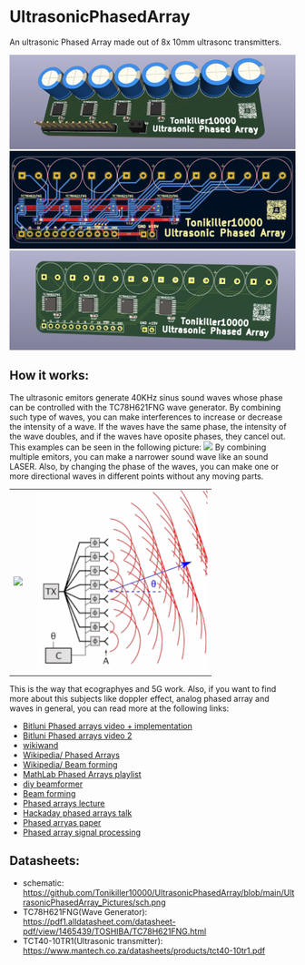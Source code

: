 # UltrasonicPhasedArray
An ultrasonic Phased Array made out of 8x 10mm ultrasonc transmitters.




<img src="https://github.com/Tonikiller10000/UltrasonicPhasedArray/blob/main/UltrasonicPhasedArray_Pictures/parts.png"/>
<img src="https://github.com/Tonikiller10000/UltrasonicPhasedArray/blob/main/UltrasonicPhasedArray_Pictures/pro.png"/>
<img src="https://github.com/Tonikiller10000/UltrasonicPhasedArray/blob/main/UltrasonicPhasedArray_Pictures/pcb.png"/>



## How it works:
The ultrasonic emitors generate 40KHz sinus sound waves whose phase can be controlled with the TC78H621FNG wave generator. 
By combining such type of waves, you can make interferences to increase or decrease the intensity of a wave.
If the waves have the same phase, the intensity of the wave doubles, and if the waves have oposite phases, they cancel out. 
This examples can be seen in the following picture:
<img src="https://phys.libretexts.org/@api/deki/files/43023/8.4-CD.png?revision=1&size=bestfit&width=801&height=405"/>
By combining multiple emitors, you can make a narrower sound wave like an sound LASER.
Also, by changing the phase of the waves, you can make one or more directional waves in different points without any moving parts. 

<table>
  <tr>
    <td><img src="https://lh3.googleusercontent.com/proxy/OXCBphyn6LKgIOYrxJP1FDfGYbe-H5XtUl6BqG6psCCJqaPnHMZ7RECLaWCUshUFGlpMAjtqAGHEM8Q-jDJfoIuhxYw8-Ty7UtB5QqnByxMUq-mXuDWsn2eNOHlrLJLYhUSYzvxlsrTztwYtXsSbGdYZ"/> <td>
    <td><img src="https://github.com/Tonikiller10000/UltrasonicPhasedArray/blob/main/UltrasonicPhasedArray_Pictures/uph.png"/></td>
  </tr>
</table>

This is the way that ecographyes and 5G work. 
Also, if you want to find more about this subjects like doppler effect, analog phased array and waves in general, you can read more at the following links:
- [Bitluni Phased arrays video + implementation](https://www.youtube.com/watch?v=z4uxC7ISd-c&t=649s)
- [Bitluni Phased arrays video 2](https://www.youtube.com/watch?v=Evao3XUUAOY)
- [wikiwand](https://www.wikiwand.com/en/Phased_array)
- [Wikipedia/ Phased Arrays](https://en.wikipedia.org/wiki/Phased_array)
- [Wikipedia/ Beam forming](https://en.wikipedia.org/wiki/Beamforming)
- [MathLab Phased Arrays playlist](https://www.youtube.com/playlist?list=PLn8PRpmsu08q9U0y7_63Dfz5cawEnicxi)
- [diy beamformer](https://www.youtube.com/watch?v=2QXKuEYR4Bw)
- [Beam forming](https://www.youtube.com/watch?v=HKpQP8H4JRc&t=1125s)
- [Phased arrays lecture](https://www.youtube.com/watch?v=LYyGkKP4Obg)
- [Hackaday phased arrays talk](https://www.youtube.com/watch?v=ytBmoL2wZLw&t=1472s)
- [Phased arryas paper](https://www.mdpi.com/2076-3417/8/9/1544)
- [Phased array signal processing](https://hackaday.io/page/13711-phased-array-signal-processing)


## Datasheets:
- schematic: https://github.com/Tonikiller10000/UltrasonicPhasedArray/blob/main/UltrasonicPhasedArray_Pictures/sch.png
- TC78H621FNG(Wave Generator): https://pdf1.alldatasheet.com/datasheet-pdf/view/1465439/TOSHIBA/TC78H621FNG.html
- TCT40-10TR1(Ultrasonic transmitter): https://www.mantech.co.za/datasheets/products/tct40-10tr1.pdf

